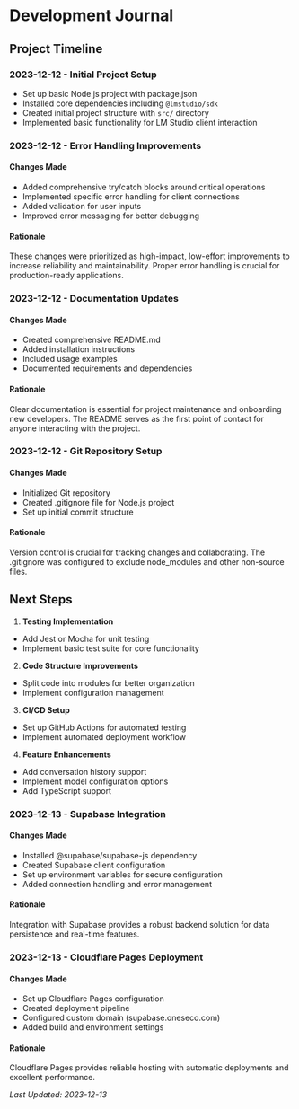 # Development Journal

## Project Timeline

### 2023-12-12 - Initial Project Setup
- Set up basic Node.js project with package.json
- Installed core dependencies including `@lmstudio/sdk`
- Created initial project structure with `src/` directory
- Implemented basic functionality for LM Studio client interaction

### 2023-12-12 - Error Handling Improvements
#### Changes Made
- Added comprehensive try/catch blocks around critical operations
- Implemented specific error handling for client connections
- Added validation for user inputs
- Improved error messaging for better debugging

#### Rationale
These changes were prioritized as high-impact, low-effort improvements to increase reliability and maintainability. Proper error handling is crucial for production-ready applications.

### 2023-12-12 - Documentation Updates
#### Changes Made
- Created comprehensive README.md
- Added installation instructions
- Included usage examples
- Documented requirements and dependencies

#### Rationale
Clear documentation is essential for project maintenance and onboarding new developers. The README serves as the first point of contact for anyone interacting with the project.

### 2023-12-12 - Git Repository Setup
#### Changes Made
- Initialized Git repository
- Created .gitignore file for Node.js project
- Set up initial commit structure

#### Rationale
Version control is crucial for tracking changes and collaborating. The .gitignore was configured to exclude node_modules and other non-source files.

## Next Steps
1. **Testing Implementation**
- Add Jest or Mocha for unit testing
- Implement basic test suite for core functionality

2. **Code Structure Improvements**
- Split code into modules for better organization
- Implement configuration management

3. **CI/CD Setup**
- Set up GitHub Actions for automated testing
- Implement automated deployment workflow

4. **Feature Enhancements**
- Add conversation history support
- Implement model configuration options
- Add TypeScript support

### 2023-12-13 - Supabase Integration
#### Changes Made
- Installed @supabase/supabase-js dependency
- Created Supabase client configuration
- Set up environment variables for secure configuration
- Added connection handling and error management

#### Rationale
Integration with Supabase provides a robust backend solution for data persistence and real-time features.

### 2023-12-13 - Cloudflare Pages Deployment
#### Changes Made
- Set up Cloudflare Pages configuration
- Created deployment pipeline
- Configured custom domain (supabase.oneseco.com)
- Added build and environment settings

#### Rationale
Cloudflare Pages provides reliable hosting with automatic deployments and excellent performance.

*Last Updated: 2023-12-13*

